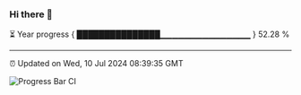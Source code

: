 ### Hi there 👋

⏳ Year progress { ███████████████▁▁▁▁▁▁▁▁▁▁▁▁▁▁▁ } 52.28 %

---

⏰ Updated on Wed, 10 Jul 2024 08:39:35 GMT

![Progress Bar CI](https://github.com/IshwaranRudhara/GIT-ACTION/workflows/Progress%20Bar%20CI/badge.svg)
